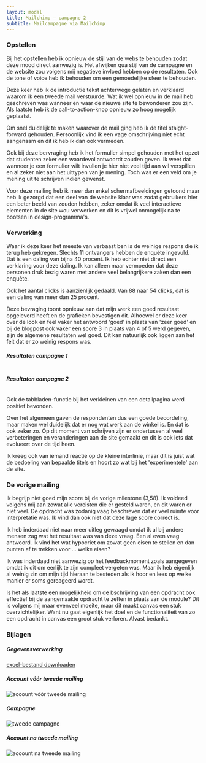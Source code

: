 ```yaml
---
layout: modal
title: Mailchimp – campagne 2
subtitle: Mailcampagne via Mailchimp
---
```


### Opstellen

Bij het opstellen heb ik opnieuw de stijl van de website behouden zodat deze mood direct aanwezig is. Het afwijken qua stijl van de campagne en de website zou volgens mij negatieve invloed hebben op de resultaten. Ook de tone of voice heb ik behouden om een gemoedelijke sfeer te behouden.

Deze keer heb ik de introductie tekst achterwege gelaten en verklaard waarom ik een tweede mail verstuurde. Wat ik wel opnieuw in de mail heb geschreven was wanneer en waar de nieuwe site te bewonderen zou zijn. Als laatste heb ik de call-to-action-knop opnieuw zo hoog mogelijk geplaatst.

Om snel duidelijk te maken waarover de mail ging heb ik de titel staight-forward gehouden. Persoonlijk vind ik een vage omschrijving niet echt aangenaam en dit ik heb ik dan ook vermeden.

Ook bij deze bervraging heb ik het formulier simpel gehouden met het opzet dat studenten zeker een waardevol antwoordt zouden geven. Ik weet dat wanneer je een formulier wilt invullen je hier niet veel tijd aan wil verspillen en al zeker niet aan het uittypen van je mening. Toch was er een veld om je mening uit te schrijven indien gewenst.

Voor deze mailing heb ik meer dan enkel schermafbeeldingen getoond maar heb ik gezorgd dat een deel van de website klaar was zodat gebruikers hier een beter beeld van zouden hebben, zeker omdat ik veel interactieve elementen in de site wou verwerken en dit is vrijwel onmogelijk na te bootsen in design-programma's.

### Verwerking

Waar ik deze keer het meeste van verbaast ben is de weinige respons die ik terug heb gekregen. Slechts 11 ontvangers hebben de enquëte ingevuld. Dat is een daling van bijna 40 procent. Ik heb echter niet direct een verklaring voor deze daling. Ik kan alleen maar vermoeden dat deze personen druk bezig waren met andere veel belangrijkere zaken dan een enquête.

Ook het aantal clicks is aanzienlijk gedaald. Van 88 naar 54 clicks, dat is een daling van meer dan 25 procent.

Deze bevraging toont opnieuw aan dat mijn werk een goed resultaat opgeleverd heeft en de grafieken bevestigen dit. Alhoewel er deze keer over de look en feel vaker het antwoord 'goed' in plaats van 'zeer goed' en bij de blogpost ook vaker een score 3 in plaats van 4 of 5 werd gegeven, zijn de algemene resultaten wel goed. Dit kan natuurlijk ook liggen aan het feit dat er zo weinig respons was.
<div class="row mb-5">
    <div class="col-12">
        <h5>Resultaten campagne 1</h5>
        <img src="https://pgmgent-1920-students.github.io/case1-pgm-website-baas-pgm-lenndery/src/buscom/campagne-2//grafieken/grafieken_campagne_1.png" alt="">
    </div>
    <div class="col-12">
        <h5>Resultaten campagne 2</h5>
        <img src="https://pgmgent-1920-students.github.io/case1-pgm-website-baas-pgm-lenndery/src/buscom/campagne-2//grafieken/grafieken_campagne_2.png" alt="">
    </div>
</div>

Ook de tabbladen-functie bij het verkleinen van een detailpagina werd positief bevonden.

Over het algemeen gaven de respondenten dus een goede beoordeling, maar maken wel duidelijk dat er nog wat werk aan de winkel is. En dat is ook zeker zo. Op dit moment van schrijven zijn er ondertussen al veel verbeteringen en veranderingen aan de site gemaakt en dit is ook iets dat evolueert over de tijd heen.

Ik kreeg ook van iemand reactie op de kleine interlinie, maar dit is juist wat de bedoeling van bepaalde titels en hoort zo wat bij het 'experimentele' aan de site.

### De vorige mailing

Ik begrijp niet goed mijn score bij de vorige milestone (3,58). Ik voldeed volgens mij aan zowat alle vereisten die er gesteld waren, en dit waren er niet veel. De opdracht was zodanig vaag beschreven dat er veel ruimte voor interpretatie was. Ik vind dan ook niet dat deze lage score correct is.

Ik heb inderdaad niet naar meer uitleg gevraagd omdat ik al bij andere mensen zag wat het resultaat was van deze vraag. Een al even vaag antwoord. Ik vind het wat hypocriet om zowat geen eisen te stellen en dan punten af te trekken voor ... welke eisen? 

Ik was inderdaad niet aanwezig op het feedbackmoment zoals aangegeven omdat ik dit om eerlijk te zijn compleet vergeten was. Maar ik heb eigenlijk al weinig zin om mijn tijd hieraan te besteden als ik hoor en lees op welke manier er soms gereageerd wordt.

Is het als laatste een mogelijkheid om de bschrijving van een opdracht ook effectief bij de aangemaakte opdracht te zetten in plaats van de module? Dit is volgens mij maar evenveel moeite, maar dit maakt canvas een stuk overzichtelijker. Want nu gaat eigenlijk het doel en de functionaliteit van zo een opdracht in canvas een groot stuk verloren. Alvast bedankt.

<!-- discutabel -->

### Bijlagen

##### Gegevensverwerking

<a href="https://pgmgent-1920-students.github.io/case1-pgm-website-baas-pgm-lenndery/src/buscom/campagne-2/buscom_campagne_2_evaluatie.xlsx" class="text-modern btn-arrow-link" download>excel-bestand downloaden</a>

##### Account vóór tweede mailing

![account vóór tweede mailing](https://pgmgent-1920-students.github.io/case1-pgm-website-baas-pgm-lenndery/src/buscom/campagne-2/mailchimp_account_voor_campagne_2.png)

##### Campagne

![tweede campagne](https://pgmgent-1920-students.github.io/case1-pgm-website-baas-pgm-lenndery/src/buscom/campagne-2/mailchmip_campagne_2.png)

##### Account na tweede mailing

![account na tweede mailing](https://pgmgent-1920-students.github.io/case1-pgm-website-baas-pgm-lenndery/src/buscom/campagne-2/mailchimp_account_na_campagne_2.png)